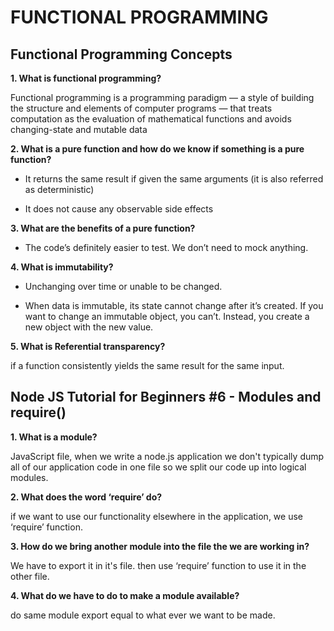 # FUNCTIONAL PROGRAMMING

## Functional Programming Concepts

**1. What is functional programming?**

Functional programming is a programming paradigm — a style of building the structure and elements of computer programs — that treats computation as the evaluation of mathematical functions and avoids changing-state and mutable data 

**2. What is a pure function and how do we know if something is a pure function?**

* It returns the same result if given the same arguments (it is also referred as deterministic)

* It does not cause any observable side effects

**3. What are the benefits of a pure function?**

* The code’s definitely easier to test. We don’t need to mock anything.

**4. What is immutability?**

* Unchanging over time or unable to be changed.

* When data is immutable, its state cannot change after it’s created. If you want to change an immutable object, you can’t. Instead, you create a new object with the new value.

**5. What is Referential transparency?**

if a function consistently yields the same result for the same input.

## Node JS Tutorial for Beginners #6 - Modules and require()

**1. What is a module?**

JavaScript file, when we write a node.js application we don't typically dump all of our application code in one file so we split our code up into logical modules.

**2. What does the word ‘require’ do?**

if we want to use our functionality elsewhere in the application, we use ‘require’ function.

**3. How do we bring another module into the file the we are working in?**

We have to export it in it's file. then use ‘require’ function to use it in the other file.

**4. What do we have to do to make a module available?**

do same module export equal to what ever we want to be made.